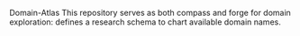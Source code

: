 Domain-Atlas
This repository serves as both compass and forge for domain exploration: defines a research schema to chart available domain names.
